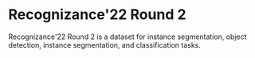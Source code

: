 # Recognizance'22 Round 2

Recognizance'22 Round 2 is a dataset for instance segmentation, object detection, instance segmentation, and classification tasks.